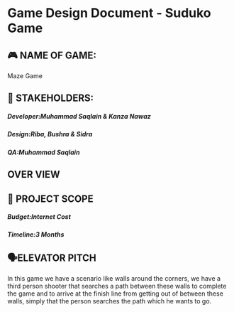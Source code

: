 # Game Design Document - Suduko Game
## 🎮️ NAME OF GAME:
Maze Game
## 👥 STAKEHOLDERS:
##### Developer:Muhammad Saqlain & Kanza Nawaz
##### Design:Riba,  Bushra & Sidra
##### QA:Muhammad Saqlain
## OVER VIEW
## 📐 PROJECT SCOPE
##### Budget:Internet Cost
##### Timeline:3 Months
## 🗣️ELEVATOR PITCH
In this game we have a scenario like walls around the corners, we have a third person shooter that searches a path between these walls to complete the game and to arrive at the finish line from getting out of between these walls, simply that the person searches the path which he wants to go.
